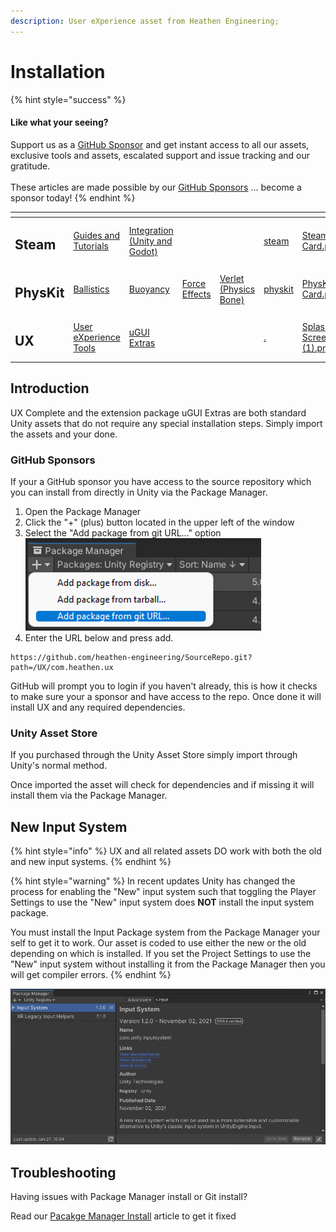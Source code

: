 ```yaml
---
description: User eXperience asset from Heathen Engineering;
---
```


# Installation

{% hint style="success" %}
#### Like what your seeing?

Support us as a [GitHub Sponsor](../../) and get instant access to all our assets, exclusive tools and assets, escalated support and issue tracking and our gratitude.\
\
These articles are made possible by our [GitHub Sponsors](../../) ... become a sponsor today!
{% endhint %}

<table data-view="cards"><thead><tr><th></th><th></th><th></th><th></th><th></th><th data-hidden data-card-target data-type="content-ref"></th><th data-hidden data-card-cover data-type="files"></th></tr></thead><tbody><tr><td><h2>Steam</h2></td><td><a href="../../company/concepts/steam/">Guides and Tutorials</a></td><td><a href="../steamworks/">Integration (Unity and Godot)</a></td><td></td><td></td><td><a href="../../company/concepts/steam/">steam</a></td><td><a href="../../.gitbook/assets/Steamworks Card.png">Steamworks Card.png</a></td></tr><tr><td><h2>PhysKit</h2></td><td><a href="../physkit/learning/sample-scenes/1-ballistic-basics.md">Ballistics</a></td><td><a href="../physkit/learning/sample-scenes/1-buoyancy-example.md">Buoyancy</a></td><td><a href="../physkit/learning/sample-scenes/1-force-effect-fields.md">Force Effects</a></td><td><a href="../physkit/learning/sample-scenes/2-verlet-spring-skinned-mesh.md">Verlet (Physics Bone)</a></td><td><a href="../physkit/">physkit</a></td><td><a href="../../.gitbook/assets/PhysKit Card.png">PhysKit Card.png</a></td></tr><tr><td><h2>UX</h2></td><td><a href="learning/core-concepts/">User eXperience Tools</a></td><td><a href="learning/ugui-extras/">uGUI Extras</a></td><td></td><td></td><td><a href="./">.</a></td><td><a href="../../.gitbook/assets/Splash Screen (1).png">Splash Screen (1).png</a></td></tr></tbody></table>

## Introduction

UX Complete and the extension package uGUI Extras are both standard Unity assets that do not require any special installation steps. Simply import the assets and your done.

### GitHub Sponsors

If your a GitHub sponsor you have access to the source repository which you can install from directly in Unity via the Package Manager.

1. Open the Package Manager
2. Click the "+" (plus) button located in the upper left of the window
3. Select the "Add package from git URL..." option\
   <img src="../../.gitbook/assets/image (144).png" alt="" data-size="original">
4. Enter the URL below and press add.

```
https://github.com/heathen-engineering/SourceRepo.git?path=/UX/com.heathen.ux
```

GitHub will prompt you to login if you haven't already, this is how it checks to make sure your a sponsor and have access to the repo. Once done it will install UX and any required dependencies.

### Unity Asset Store

If you purchased through the Unity Asset Store simply import through Unity's normal method.

Once imported the asset will check for dependencies and if missing it will install them via the Package Manager.

## New Input System

{% hint style="info" %}
UX and all related assets DO work with both the old and new input systems.
{% endhint %}

{% hint style="warning" %}
In recent updates Unity has changed the process for enabling the "New" input system such that toggling the Player Settings to use the "New" input system does **NOT** install the input system package.



You must install the Input Package system from the Package Manager your self to get it to work. Our asset is coded to use either the new or the old depending on which is installed. If you set the Project Settings to use the "New" input system without installing it from the Package Manager then you will get compiler errors.&#x20;
{% endhint %}

![](<../../.gitbook/assets/image (179) (1) (1).png>)

## Troubleshooting

Having issues with Package Manager install or Git install?

Read our [Pacakge Manager Install](../../company/concepts/fundamentals/package-manager-installs/) article to get it fixed
